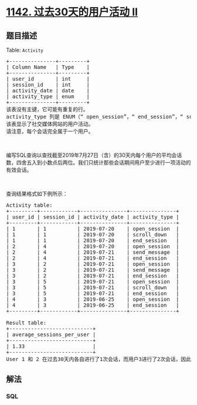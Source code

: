 # [1142. 过去30天的用户活动 II](https://leetcode-cn.com/problems/user-activity-for-the-past-30-days-ii)



## 题目描述

<!-- 这里写题目描述 -->

<p>Table: <code>Activity</code></p>

<pre>
+---------------+---------+
| Column Name   | Type    |
+---------------+---------+
| user_id       | int     |
| session_id    | int     |
| activity_date | date    |
| activity_type | enum    |
+---------------+---------+
该表没有主键，它可能有重复的行。
activity_type 列是 ENUM（“ open_session”，“ end_session”，“ scroll_down”，“ send_message”）中的某一类型。
该表显示了社交媒体网站的用户活动。
请注意，每个会话完全属于一个用户。</pre>

<p> </p>

<p>编写SQL查询以查找截至2019年7月27日（含）的30天内每个用户的平均会话数，四舍五入到小数点后两位。我们只统计那些会话期间用户至少进行一项活动的有效会话。</p>

<p> </p>

<p>查询结果格式如下例所示：</p>

<pre>
Activity table:
+---------+------------+---------------+---------------+
| user_id | session_id | activity_date | activity_type |
+---------+------------+---------------+---------------+
| 1       | 1          | 2019-07-20    | open_session  |
| 1       | 1          | 2019-07-20    | scroll_down   |
| 1       | 1          | 2019-07-20    | end_session   |
| 2       | 4          | 2019-07-20    | open_session  |
| 2       | 4          | 2019-07-21    | send_message  |
| 2       | 4          | 2019-07-21    | end_session   |
| 3       | 2          | 2019-07-21    | open_session  |
| 3       | 2          | 2019-07-21    | send_message  |
| 3       | 2          | 2019-07-21    | end_session   |
| 3       | 5          | 2019-07-21    | open_session  |
| 3       | 5          | 2019-07-21    | scroll_down   |
| 3       | 5          | 2019-07-21    | end_session   |
| 4       | 3          | 2019-06-25    | open_session  |
| 4       | 3          | 2019-06-25    | end_session   |
+---------+------------+---------------+---------------+

Result table:
+---------------------------+ 
| average_sessions_per_user |
+---------------------------+ 
| 1.33                      |
+---------------------------+ 
User 1 和 2 在过去30天内各自进行了1次会话，而用户3进行了2次会话，因此平均值为（1 +1 + 2）/ 3 = 1.33。</pre>


## 解法

<!-- 这里可写通用的实现逻辑 -->

<!-- tabs:start -->

### **SQL**

<!-- 这里可写当前语言的特殊实现逻辑 -->

```sql

```

<!-- tabs:end -->
